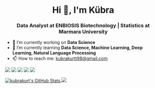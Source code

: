 <h1 align="center"> Hi 👋, I'm Kübra </h1>
<h3 align="center"> Data Analyst at ENBIOSIS Biotechnology | Statistics at Marmara University </h3>

- 🔭 I’m currently working on **Data Science**
- 🌱 I’m currently learning **Data Science, Machine Learning, Deep Learning, Natural Language Processing**
- 📫 How to reach me: kubrakurtt98@gmail.com


[![](https://img.shields.io/badge/linkedin-%230077B5.svg?&style=for-the-badge&logo=linkedin&color=111111)](https://www.linkedin.com/in/kubrakurtk/)
[![](https://img.shields.io/badge/Medium-%2312100E.svg?&style=for-the-badge&logo=medium&theme=dark)](https://kubrakurt.medium.com/)
[![](https://img.shields.io/badge/Kaggle-%2312100E.svg?&style=for-the-badge&logo=kaggle&theme=dark)](https://www.kaggle.com/kubrakurt)
[![](https://img.shields.io/badge/Twitter-%2312100E.svg?&style=for-the-badge&logo=twitter&theme=dark)](https://twitter.com/kubrakurtk)
[![](https://img.shields.io/badge/Instagram-%2312100E.svg?&style=for-the-badge&logo=instagram&theme=dark)](https://www.instagram.com/kubrakurtk/)
  
</a> <a href="https://github.com/kubrakurt">
  <img align="center" 
       src="https://github-readme-stats.vercel.app/api?username=kubrakurt&show_icons=true&theme=dark" alt="kubrakurt's GitHub Stats" />
  </a> <a href="https://github.com/kubrakurt">
  <img align="top" src="https://github-readme-stats.vercel.app/api/top-langs/?username=kubrakurt&theme=dark" />
 
